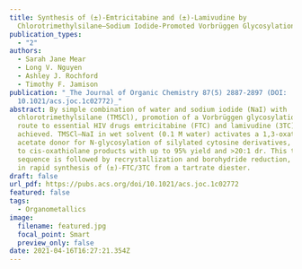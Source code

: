 ```yaml
---
title: Synthesis of (±)-Emtricitabine and (±)-Lamivudine by
  Chlorotrimethylsilane–Sodium Iodide-Promoted Vorbrüggen Glycosylation
publication_types:
  - "2"
authors:
  - Sarah Jane Mear
  - Long V. Nguyen
  - Ashley J. Rochford
  - Timothy F. Jamison
publication: "_The Journal of Organic Chemistry 87(5) 2887-2897 (DOI:
  10.1021/acs.joc.1c02772)_"
abstract: By simple combination of water and sodium iodide (NaI) with
  chlorotrimethylsilane (TMSCl), promotion of a Vorbrüggen glycosylation en
  route to essential HIV drugs emtricitabine (FTC) and lamivudine (3TC) is
  achieved. TMSCl–NaI in wet solvent (0.1 M water) activates a 1,3-oxathiolanyl
  acetate donor for N-glycosylation of silylated cytosine derivatives, leading
  to cis-oxathiolane products with up to 95% yield and >20:1 dr. This telescoped
  sequence is followed by recrystallization and borohydride reduction, resulting
  in rapid synthesis of (±)-FTC/3TC from a tartrate diester.
draft: false
url_pdf: https://pubs.acs.org/doi/10.1021/acs.joc.1c02772
featured: false
tags:
  - Organometallics
image:
  filename: featured.jpg
  focal_point: Smart
  preview_only: false
date: 2021-04-16T16:27:21.354Z
---
```

